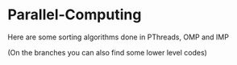 # Parallel-Computing
Here are some sorting algorithms done in PThreads, OMP and IMP

(On the branches you can also find some lower level codes)
